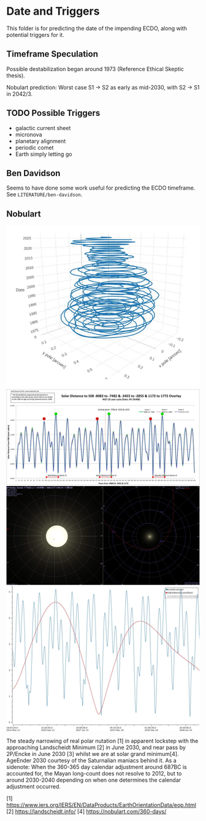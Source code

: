 # Date and Triggers

This folder is for predicting the date of the impending ECDO, along with potential triggers for it.

## Timeframe Speculation

Possible destabilization began around 1973 (Reference Ethical Skeptic thesis).

Nobulart prediction: Worst case S1 -> S2 as early as mid-2030, with S2 -> S1 in 2042/3.

## TODO Possible Triggers

- galactic current sheet
- micronova
- planetary alignment
- periodic comet
- Earth simply letting go

## Ben Davidson

Seems to have done some work useful for predicting the ECDO timeframe. See `LITERATURE/ben-davidson`.

## Nobulart

![trigger](img/triggers1.jpg "trigger")
![trigger](img/triggers2.jpg "trigger")
![trigger](img/triggers3.jpg "trigger")
![trigger](img/triggers4.jpg "trigger")

The steady narrowing of real polar nutation [1] in apparent lockstep with the approaching Landscheidt Minimum [2] in June 2030, and near pass by 2P/Encke in June 2030 [3] whilst we are at solar grand minimum[4]. AgeEnder 2030 courtesy of the Saturnalian maniacs behind it. As a sidenote: When the 360-365 day calendar adjustment around 687BC is accounted for, the Mayan long-count does not resolve to 2012, but to around 2030-2040 depending on when one determines the calendar adjustment occurred.

[1] https://www.iers.org/IERS/EN/DataProducts/EarthOrientationData/eop.html
[2] https://landscheidt.info/
[4] https://nobulart.com/360-days/